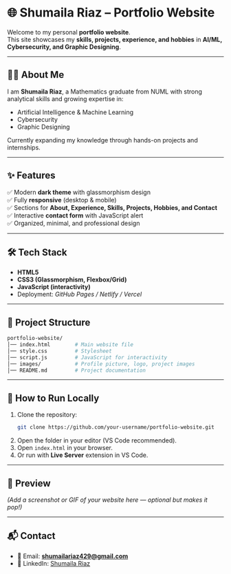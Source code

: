 # 🌐 Shumaila Riaz – Portfolio Website  

Welcome to my personal **portfolio website**.  
This site showcases my **skills, projects, experience, and hobbies** in **AI/ML, Cybersecurity, and Graphic Designing**.  

---

## 👩‍💻 About Me  
I am **Shumaila Riaz**, a Mathematics graduate from NUML with strong analytical skills and growing expertise in:  
- Artificial Intelligence & Machine Learning  
- Cybersecurity  
- Graphic Designing  

Currently expanding my knowledge through hands-on projects and internships.  

---

## ✨ Features  
✅ Modern **dark theme** with glassmorphism design  
✅ Fully **responsive** (desktop & mobile)  
✅ Sections for **About, Experience, Skills, Projects, Hobbies, and Contact**  
✅ Interactive **contact form** with JavaScript alert  
✅ Organized, minimal, and professional design  

---

## 🛠️ Tech Stack  
- **HTML5**  
- **CSS3 (Glassmorphism, Flexbox/Grid)**  
- **JavaScript (interactivity)**  
- Deployment: *GitHub Pages / Netlify / Vercel*  

---

## 📂 Project Structure  

```bash
portfolio-website/
│── index.html        # Main website file
│── style.css         # Stylesheet
│── script.js         # JavaScript for interactivity
│── images/           # Profile picture, logo, project images
│── README.md         # Project documentation
```

---

## 🚀 How to Run Locally  

1. Clone the repository:  
   ```bash
   git clone https://github.com/your-username/portfolio-website.git
   ```
2. Open the folder in your editor (VS Code recommended).  
3. Open `index.html` in your browser.  
4. Or run with **Live Server** extension in VS Code.  

---

## 📸 Preview  
*(Add a screenshot or GIF of your website here — optional but makes it pop!)*  

---

## 📬 Contact  
- 📧 Email: **shumailariaz429@gmail.com**  
- 💼 LinkedIn: [Shumaila Riaz](https://www.linkedin.com/in/shumaila-riaz-354a15323)  




